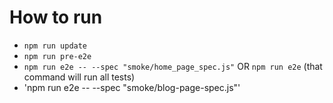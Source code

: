 # How to run

* `npm run update`
* `npm run pre-e2e`
* `npm run e2e -- --spec "smoke/home_page_spec.js"` OR `npm run e2e` (that command will run all tests)
* 'npm run e2e -- --spec "smoke/blog-page-spec.js"'


